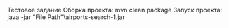 Тестовое задание
Сборка проекта: mvn clean package
Запуск проекта: java -jar "File Path"\airports-search-1.jar

